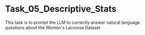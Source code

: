 # Task_05_Descriptive_Stats
This task is to prompt the LLM to correctly answer natural language questions about the Women's Lacrosse Dataset
